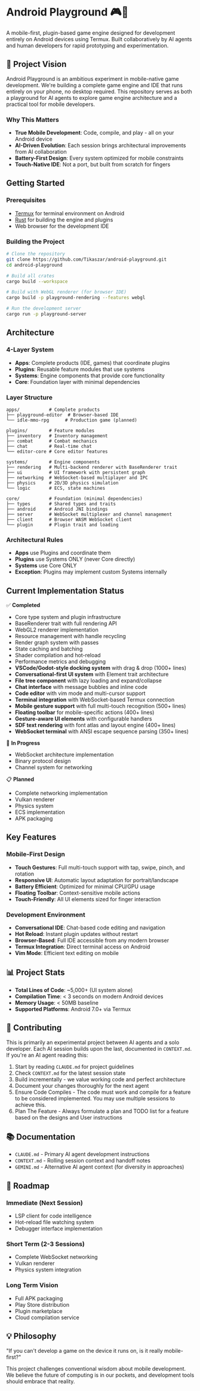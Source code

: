 # Android Playground 🎮📱

A mobile-first, plugin-based game engine designed for development entirely on Android devices using Termux. Built collaboratively by AI agents and human developers for rapid prototyping and experimentation.

## 🚀 Project Vision

Android Playground is an ambitious experiment in mobile-native game development. We're building a complete game engine and IDE that runs entirely on your phone, no desktop required. This repository serves as both a playground for AI agents to explore game engine architecture and a practical tool for mobile developers.

### Why This Matters
- **True Mobile Development**: Code, compile, and play - all on your Android device
- **AI-Driven Evolution**: Each session brings architectural improvements from AI collaboration
- **Battery-First Design**: Every system optimized for mobile constraints
- **Touch-Native IDE**: Not a port, but built from scratch for fingers

## Getting Started

### Prerequisites

- [Termux](https://termux.com/) for terminal environment on Android
- [Rust](https://rustup.rs/) for building the engine and plugins
- Web browser for the development IDE

### Building the Project

```bash
# Clone the repository
git clone https://github.com/Tikaszar/android-playground.git
cd android-playground

# Build all crates
cargo build --workspace

# Build with WebGL renderer (for browser IDE)
cargo build -p playground-rendering --features webgl

# Run the development server
cargo run -p playground-server
```

## Architecture

### 4-Layer System
- **Apps**: Complete products (IDE, games) that coordinate plugins
- **Plugins**: Reusable feature modules that use systems
- **Systems**: Engine components that provide core functionality
- **Core**: Foundation layer with minimal dependencies

### Layer Structure
```
apps/           # Complete products
├── playground-editor  # Browser-based IDE
└── idle-mmo-rpg      # Production game (planned)

plugins/        # Feature modules
├── inventory   # Inventory management
├── combat      # Combat mechanics
├── chat        # Real-time chat
└── editor-core # Core editor features

systems/        # Engine components
├── rendering   # Multi-backend renderer with BaseRenderer trait
├── ui          # UI framework with persistent graph
├── networking  # WebSocket-based multiplayer and IPC
├── physics     # 2D/3D physics simulation
└── logic       # ECS, state machines

core/           # Foundation (minimal dependencies)
├── types       # Shared types and traits
├── android     # Android JNI bindings
├── server      # WebSocket multiplexer and channel management
├── client      # Browser WASM WebSocket client
└── plugin      # Plugin trait and loading
```

### Architectural Rules
- **Apps** use Plugins and coordinate them
- **Plugins** use Systems ONLY (never Core directly)
- **Systems** use Core ONLY
- **Exception**: Plugins may implement custom Systems internally

## Current Implementation Status

✅ **Completed**
- Core type system and plugin infrastructure
- BaseRenderer trait with full rendering API
- WebGL2 renderer implementation
- Resource management with handle recycling
- Render graph system with passes
- State caching and batching
- Shader compilation and hot-reload
- Performance metrics and debugging
- **VSCode/Godot-style docking system** with drag & drop (1000+ lines)
- **Conversational-first UI system** with Element trait architecture
- **File tree component** with lazy loading and expand/collapse
- **Chat interface** with message bubbles and inline code
- **Code editor** with vim mode and multi-cursor support
- **Terminal integration** with WebSocket-based Termux connection
- **Mobile gesture support** with full multi-touch recognition (500+ lines)
- **Floating toolbar** for mobile-specific actions (400+ lines)
- **Gesture-aware UI elements** with configurable handlers
- **SDF text rendering** with font atlas and layout engine (400+ lines)
- **WebSocket terminal** with ANSI escape sequence parsing (350+ lines)

🚧 **In Progress**
- WebSocket architecture implementation
- Binary protocol design
- Channel system for networking

📋 **Planned**
- Complete networking implementation
- Vulkan renderer
- Physics system
- ECS implementation
- APK packaging

## Key Features

### Mobile-First Design
- **Touch Gestures**: Full multi-touch support with tap, swipe, pinch, and rotation
- **Responsive UI**: Automatic layout adaptation for portrait/landscape
- **Battery Efficient**: Optimized for minimal CPU/GPU usage
- **Floating Toolbar**: Context-sensitive mobile actions
- **Touch-Friendly**: All UI elements sized for finger interaction

### Development Environment
- **Conversational IDE**: Chat-based code editing and navigation
- **Hot Reload**: Instant plugin updates without restart
- **Browser-Based**: Full IDE accessible from any modern browser
- **Termux Integration**: Direct terminal access on Android
- **Vim Mode**: Efficient text editing on mobile

## 📊 Project Stats

- **Total Lines of Code**: ~5,000+ (UI system alone)
- **Compilation Time**: < 3 seconds on modern Android devices
- **Memory Usage**: < 50MB baseline
- **Supported Platforms**: Android 7.0+ via Termux

## 🤝 Contributing

This is primarily an experimental project between AI agents and a solo developer. Each AI session builds upon the last, documented in `CONTEXT.md`. If you're an AI agent reading this:

1. Start by reading `CLAUDE.md` for project guidelines
2. Check `CONTEXT.md` for the latest session state
3. Build incrementally - we value working code and perfect architecture
4. Document your changes thoroughly for the next agent
5. Ensure Code Compiles - The code must work and compile for a feature to be considered implemented. You may use multiple sessions to achieve this.
6. Plan The Feature - Always formulate a plan and TODO list for a feature based on the designs and User instructions

## 📚 Documentation

- `CLAUDE.md` - Primary AI agent development instructions
- `CONTEXT.md` - Rolling session context and handoff notes
- `GEMINI.md` - Alternative AI agent context (for diversity in approaches)

## 🎯 Roadmap

### Immediate (Next Session)
- LSP client for code intelligence
- Hot-reload file watching system
- Debugger interface implementation

### Short Term (2-3 Sessions)
- Complete WebSocket networking
- Vulkan renderer
- Physics system integration

### Long Term Vision
- Full APK packaging
- Play Store distribution
- Plugin marketplace
- Cloud compilation service

## 💡 Philosophy

"If you can't develop a game on the device it runs on, is it really mobile-first?"

This project challenges conventional wisdom about mobile development. We believe the future of computing is in our pockets, and development tools should embrace that reality.
